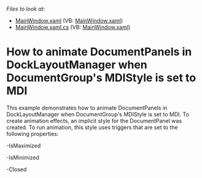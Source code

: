 <!-- default file list -->
*Files to look at*:

* [MainWindow.xaml](./CS/DocumentGroup_MDI_Ex/MainWindow.xaml) (VB: [MainWindow.xaml](./VB/DocumentGroup_MDI_Ex/MainWindow.xaml))
* [MainWindow.xaml.cs](./CS/DocumentGroup_MDI_Ex/MainWindow.xaml.cs) (VB: [MainWindow.xaml](./VB/DocumentGroup_MDI_Ex/MainWindow.xaml))
<!-- default file list end -->
# How to animate DocumentPanels in DockLayoutManager when DocumentGroup's MDIStyle is set to MDI


<p>This example demonstrates how to animate DocumentPanels in DockLayoutManager when DocumentGroup's MDIStyle is set to MDI. To create animation effects, an implicit style for the DocumentPanel was created. To run animation, this style uses triggers that are set to the following properties:</p><p>-IsMaximized</p><p>-IsMinimized</p><p>-Closed</p>

<br/>


